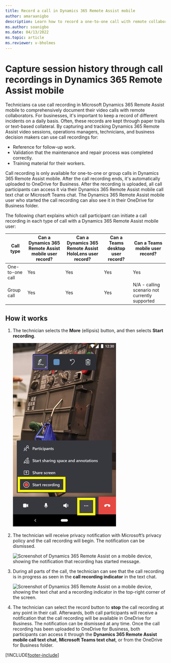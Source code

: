 ```yaml
---
title: Record a call in Dynamics 365 Remote Assist mobile
author: amaraanigbo
description: Learn how to record a one-to-one call with remote collaborators in the Dynamics 365 Remote Assist mobile app. 
ms.author: soanigbo
ms.date: 04/13/2022
ms.topic: article
ms.reviewer: v-bholmes
---
```


# Capture session history through call recordings in Dynamics 365 Remote Assist mobile

Technicians ca use call recording in Microsoft Dynamics 365 Remote Assist mobile to comprehensively document their video calls with remote collaborators. For businesses, it's important to keep a record of different incidents on a daily basis. Often, these records are kept through paper trails or text-based collateral. By capturing and tracking Dynamics 365 Remote Assist video sessions, operations managers, technicians, and business decision makers can use call recordings for:

- Reference for follow-up work.
- Validation that the maintenance and repair process was completed correctly.
- Training material for their workers.

Call recording is only available for one-to-one or group calls in Dynamics 365 Remote Assist mobile. After the call recording ends, it's automatically uploaded to OneDrive for Business. After the recording is uploaded, all call participants can access it via their Dynamics 365 Remote Assist mobile call text chat or  Microsoft Teams chat. The Dynamics 365 Remote Assist mobile user who started the call recording can also see it in their OneDrive for Business folder.

The following chart explains which call participant can initiate a call recording in each type of call with a Dynamics 365 Remote Assist mobile user:

| Call type|Can a Dynamics 365 Remote Assist mobile user record?     |Can a Dynamics 365 Remote Assist HoloLens user record?     | Can a Teams desktop user record? |  Can a Teams mobile user record?  |  
|---|---|---|---|---|
|  One-to-one call |  Yes |  Yes |  Yes | Yes |
|  Group call |  Yes | Yes | Yes | N/A - calling scenario not currently supported |  

## How it works

1. The technician selects the **More** (ellipsis) button, and then selects **Start recording**.

    ![Screenshot of Dynamics 365 Remote Assist mobile with More button and Start recording command highlighted.](./media/call-recording-1.jpg)

2. The technician will receive privacy notification with Microsoft’s privacy policy and the call recording will begin. The notification can be dismissed.

    ![Screenshot of Dynamics 365 Remote Assist on a mobile device, showing the notification that recording has started message.](./media/recorder_2.png)

3. During all parts of the call, the technician can see that the call recording is in progress as seen in the **call recording indicator** in the text chat.

    ![Screenshot of Dynamics 365 Remote Assist on a mobile device, showing the text chat and a recording indicator in the top-right corner of the screen.](./media/textchatrecorder.PNG)

4. The technician can select the record button to **stop** the call recording at any point in their call. Afterwards, both call participants will receive a notification that the call recording will be available in OneDrive for Business. The notification can be dismissed at any time. Once the call recording has been uploaded to OneDrive for Business, both participants can access it through the **Dynamics 365 Remote Assist mobile call text chat**, **Microsoft Teams text chat**, or from the OneDrive for Business folder.

[!INCLUDE[footer-include](../../includes/footer-banner.md)]
